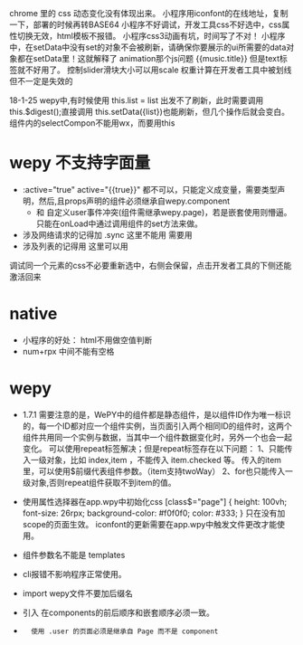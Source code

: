 chrome 里的 css 动态变化没有体现出来。
小程序用iconfont的在线地址，复制一下，部署的时候再转BASE64
小程序不好调试，开发工具css不好选中，css属性切换无效，html模板不报错。
小程序css3动画有坑，时间写了不对！
小程序中，在setData中没有set的对象不会被刷新，请确保你要展示的ui所需要的data对象都在setData里！这就解释了 animation那个js问题
<view class="{{['title',music.isHot&&'hot',music.isNew&&'new']}}">{{music.title}}</view> 但是text标签就不好用了。
控制slider滑块大小可以用scale
权重计算在开发者工具中被划线但不一定是失效的

18-1-25
wepy中,有时候使用 this.list = list 出发不了刷新，此时需要调用 this.$digest();直接调用 this.setData({list})也能刷新，但几个操作后就会变白。
组件内的selectCompon不能用wx，而要用this

# wepy 不支持字面量
- :active="true"  active="{{true}}"  都不可以，只能定义成变量，需要类型声明，然后<steps :steps="steps"></steps>,且props声明的组件必须继承自wepy.component
  - 和 自定义user事件冲突(组件需继承wepy.page)，若是嵌套使用则懵逼。只能在onLoad中通过调用组件的set方法来做。
- 涉及网络请求的记得加 .sync  这里不能用 <bookingIcon :appType.sync="item.appType"/> 需要用 <bookingIcon :appType.sync="appType"/>
- 涉及列表的记得用 <repeat for="{{grouplist.list}}" item="item">
                      <bookingIcon :appType.sync="item.appType"/>
                 </repeat>
                 这里可以用 <bookingIcon :appType.sync="item.appType"/>



调试同一个元素的css不必要重新选中，右侧会保留，点击开发者工具的下侧还能激活回来




# native
- 小程序的好处：  html不用做空值判断
- num+rpx 中间不能有空格

# wepy
- 1.7.1
  需要注意的是，WePY中的组件都是静态组件，是以组件ID作为唯一标识的，每一个ID都对应一个组件实例，当页面引入两个相同ID的组件时，这两个组件共用同一个实例与数据，当其中一个组件数据变化时，另外一个也会一起变化。
  可以使用repeat标签解决；但是repeat标签存在以下问题：
    1、只能传入一级对象，比如 index,item ，不能传入 item.checked 等。
      传入的item里，可以使用$前缀代表组件参数。（item支持twoWay）
    2、for也只能传入一级对象,否则repeat组件获取不到item的值。

- 使用属性选择器在app.wpy中初始化css
  [class$="page"] {
    height: 100vh;
    font-size: 26rpx;
    background-color: #f0f0f0;
    color: #333;
  }
  只在没有加scope的页面生效。
  iconfont的更新需要在app.wpy中触发文件更改才能使用。
- 组件参数名不能是 templates
- cli报错不影响程序正常使用。
- import wepy文件不要加后缀名
- 引入  在components的前后顺序和嵌套顺序必须一致。
- <popup>
           <addressList @address.user="onAddressTap"></addressList>
         </popup>

        使用 .user 的页面必须是继承自 Page 而不是 component
